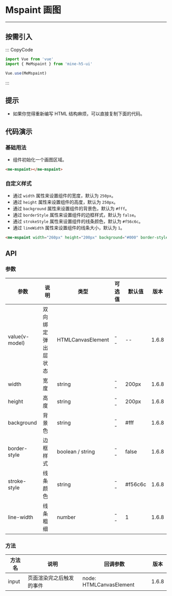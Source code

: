 # Mspaint 画图

---

## 按需引入

::: CopyCode

```JavaScript
import Vue from 'vue'
import { MeMspaint } from 'mine-h5-ui'

Vue.use(MeMspaint)
```

:::

## 提示

- 如果你觉得重新编写 HTML 结构麻烦，可以直接复制下面的代码。

## 代码演示

### 基础用法

- 组件初始化一个画图区域。

```HTML
<me-mspaint></me-mspaint>
```

### 自定义样式

- 通过 `width` 属性来设置组件的宽度，默认为 `250px`。
- 通过 `height` 属性来设置组件的高度，默认为 `250px`。
- 通过 `background` 属性来设置组件的背景色，默认为 `#fff`。
- 通过 `borderStyle` 属性来设置组件的边框样式，默认为 `false`。
- 通过 `strokeStyle` 属性来设置组件的线条颜色，默认为 `#f56c6c`。
- 通过 `lineWidth` 属性来设置组件的线条大小，默认为 `1`。

```HTML
<me-mspaint width="260px" height="200px" background="#000" border-style="5px dashed #f60" stroke-style="#fff" line-width="3"></me-mspaint>
```

## API

### 参数

| 参数           | 说明               | 类型              | 可选值 | 默认值  | 版本  |
| -------------- | ------------------ | ----------------- | ------ | ------- | ----- |
| value(v-model) | 双向绑定弹出层状态 | HTMLCanvasElement | --     | --      | 1.6.8 |
| width          | 宽度               | string            | --     | 200px   | 1.6.8 |
| height         | 高度               | string            | --     | 200px   | 1.6.8 |
| background     | 背景色             | string            | --     | #fff    | 1.6.8 |
| border-style   | 边框样式           | boolean / string  | --     | false   | 1.6.8 |
| stroke-style   | 线条颜色           | string            | --     | #f56c6c | 1.6.8 |
| line-width     | 线条粗细           | number            | --     | 1       | 1.6.8 |

### 方法

| 方法名 | 说明                     | 回调参数                | 版本  |
| ------ | ------------------------ | ----------------------- | ----- |
| input  | 页面渲染完之后触发的事件 | node: HTMLCanvasElement | 1.6.8 |
